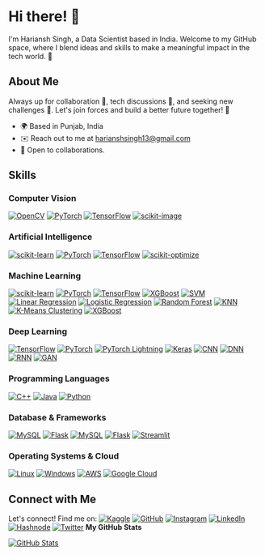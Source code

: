 # Hi there! 👋
I'm Hariansh Singh, a Data Scientist based in India. Welcome to my GitHub space, where I blend ideas and skills to make a meaningful impact in the tech world. 🚀
## About Me
Always up for collaboration 🤝, tech discussions 💬, and seeking new challenges 💯. Let's join forces and build a better future together! 🤝
- 🌍  Based in Punjab, India
- ✉️  Reach out to me at [harianshsingh13@gmail.com](mailto:harianshsingh13@gmail.com)
- 🤝  Open to collaborations. 
## Skills
### Computer Vision
[![OpenCV](https://img.shields.io/badge/OpenCV-%23202020.svg?style=for-the-badge&logo=opencv)](https://opencv.org/) [![PyTorch](https://img.shields.io/badge/PyTorch-%23202020.svg?style=for-the-badge&logo=pytorch)](https://pytorch.org/) [![TensorFlow](https://img.shields.io/badge/TensorFlow-%23202020.svg?style=for-the-badge&logo=tensorflow)](https://www.tensorflow.org/) [![scikit-image](https://img.shields.io/badge/scikit-image-%23202020.svg?style=for-the-badge)](https://scikit-image.org/)
### Artificial Intelligence
[![scikit-learn](https://img.shields.io/badge/scikit-learn-%23202020.svg?style=for-the-badge&logo=scikit-learn)](https://scikit-learn.org/stable/) [![PyTorch](https://img.shields.io/badge/PyTorch-%23202020.svg?style=for-the-badge&logo=pytorch)](https://pytorch.org/) [![TensorFlow](https://img.shields.io/badge/TensorFlow-%23202020.svg?style=for-the-badge&logo=tensorflow)](https://www.tensorflow.org/) [![scikit-optimize](https://img.shields.io/badge/scikit-optimize-%23202020.svg?style=for-the-badge&logo=scikit-optimize)](https://scikit-optimize.org/)
### Machine Learning
[![scikit-learn](https://img.shields.io/badge/scikit-learn-%23202020.svg?style=for-the-badge&logo=scikit-learn)](https://scikit-learn.org/stable/) [![PyTorch](https://img.shields.io/badge/PyTorch-%23202020.svg?style=for-the-badge&logo=pytorch)](https://pytorch.org/) [![TensorFlow](https://img.shields.io/badge/TensorFlow-%23202020.svg?style=for-the-badge&logo=tensorflow)](https://www.tensorflow.org/) [![XGBoost](https://img.shields.io/badge/XGBoost-%23202020.svg?style=for-the-badge&logo=xgboost)](https://xgboost.org/) [![SVM](https://img.shields.io/badge/SVM-%23202020.svg?style=for-the-badge)](https://en.wikipedia.org/wiki/Support_vector_machine) [![Linear Regression](https://img.shields.io/badge/Linear%20Regression-%23202020.svg?style=for-the-badge)](https://en.wikipedia.org/wiki/Linear_regression) [![Logistic Regression](https://img.shields.io/badge/Logistic%20Regression-%23202020.svg?style=for-the-badge)](https://en.wikipedia.org/wiki/Logistic_regression) [![Random Forest](https://img.shields.io/badge/Random%20Forest-%23202020.svg?style=for-the-badge)](https://en.wikipedia.org/wiki/Random_forest) [![KNN](https://img.shields.io/badge/KNN-%23202020.svg?style=for-the-badge)](https://en.wikipedia.org/wiki/K-nearest_neighbors_algorithm) [![K-Means Clustering](https://img.shields.io/badge/K-Means%20Clustering-%23202020.svg?style=for-the-badge)](https://en.wikipedia.org/wiki/K-means_clustering) [![XGBoost](https://img.shields.io/badge/XGBoost-%23202020.svg?style=for-the-badge&logo=xgboost)](https://xgboost.org/)
### Deep Learning
[![TensorFlow](https://img.shields.io/badge/TensorFlow-%23202020.svg?style=for-the-badge&logo=tensorflow)](https://www.tensorflow.org/) [![PyTorch](https://img.shields.io/badge/PyTorch-%23202020.svg?style=for-the-badge&logo=pytorch)](https://pytorch.org/) [![PyTorch Lightning](https://img.shields.io/badge/PyTorch%20Lightning-%23202020.svg?style=for-the-badge&logo=pytorch-lightning)](https://www.pytorchlightning.ai/) [![Keras](https://img.shields.io/badge/Keras-%23202020.svg?style=for-the-badge&logo=keras)](https://keras.io/) [![CNN](https://img.shields.io/badge/CNN-%23202020.svg?style=for-the-badge)](https://en.wikipedia.org/wiki/Convolutional_neural_network) [![DNN](https://img.shields.io/badge/DNN-%23202020.svg?style=for-the-badge)](https://en.wikipedia.org/wiki/Deep_neural_network) [![RNN](https://img.shields.io/badge/RNN-%23202020.svg?style=for-the-badge)](https://en.wikipedia.org/wiki/Recurrent_neural_network) [![GAN](https://img.shields.io/badge/GAN-%23202020.svg?style=for-the-badge)](https://en.wikipedia.org/wiki/Generative_adversarial_network)
### Programming Languages
[![C++](https://img.shields.io/badge/C++-%23202020.svg?style=for-the-badge&logo=c%2B%2B)](https://docs.microsoft.com/en-us/cpp/?view=msvc-170) [![Java](https://img.shields.io/badge/Java-%23202020.svg?style=for-the-badge&logo=java)](https://www.oracle.com/java/) [![Python](https://img.shields.io/badge/Python-%23202020.svg?style=for-the-badge&logo=python)](https://www.python.org/) 
### Database & Frameworks
[![MySQL](https://img.shields.io/badge/MySQL-%23202020.svg?style=for-the-badge&logo=mysql)](https://www.mysql.com/) [![Flask](https://img.shields.io/badge/Flask-%23202020.svg?style=for-the-badge&logo=flask)](https://flask.palletsprojects.com/en/2.0.x/)
[![MySQL](https://img.shields.io/badge/MySQL-%23202020.svg?style=for-the-badge&logo=mysql)](https://www.mysql.com/) [![Flask](https://img.shields.io/badge/Flask-%23202020.svg?style=for-the-badge&logo=flask)](https://flask.palletsprojects.com/en/2.0.x/) [![Streamlit](https://img.shields.io/badge/Streamlit-%23202020.svg?style=for-the-badge&logo=streamlit)](https://streamlit.io/)

### Operating Systems & Cloud
[![Linux](https://img.shields.io/badge/Linux-%23202020.svg?style=for-the-badge&logo=linux)](https://www.linux.org/) [![Windows](https://img.shields.io/badge/Windows-%23202020.svg?style=for-the-badge&logo=windows)](https://www.microsoft.com/windows) [![AWS](https://img.shields.io/badge/AWS-%23202020.svg?style=for-the-badge&logo=amazon-aws)](https://aws.amazon.com/) [![Google Cloud](https://img.shields.io/badge/Google%20Cloud-%23202020.svg?style=for-the-badge&logo=google-cloud)](https://cloud.google.com/)
## Connect with Me
Let's connect! Find me on:
[![Kaggle](https://img.shields.io/badge/Kaggle-%2320BEFF.svg?style=for-the-badge&logo=kaggle)](https://www.kaggle.com/harianshsingh)
[![GitHub](https://img.shields.io/badge/GitHub-%23202020.svg?style=for-the-badge&logo=github)](https://github.com/hariansh-singh)
[![Instagram](https://img.shields.io/badge/Instagram-%23202020.svg?style=for-the-badge&logo=instagram)](http://www.instagram.com/hariansh.singh)
[![LinkedIn](https://img.shields.io/badge/LinkedIn-%23202020.svg?style=for-the-badge&logo=linkedin)](https://www.linkedin.com/in/hariansh-singh)
[![Hashnode](https://img.shields.io/badge/Hashnode-%232C3E50.svg?style=for-the-badge&logo=hashnode)](https://hashnode.com/@harianshsingh)
[![Twitter](https://img.shields.io/badge/Twitter-%23202020.svg?style=for-the-badge&logo=twitter)](https://www.x.com/SinghHariansh)
**My GitHub Stats**

[![GitHub Stats](https://github-readme-streak-stats.herokuapp.com/?user=Vidhi1290&stroke=ffffff&background=1c1917&ring=0891b2&fire=0891b2&currStreakNum=ffffff&currStreakLabel=0891b2&sideNums=ffffff&sideLabels=ffffff&dates=ffffff&hide_border=true)](http://www.github.com/Vidhi1290)
